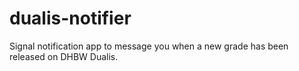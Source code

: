 # dualis-notifier
Signal notification app to message you when a new grade has been released on DHBW Dualis.
